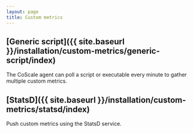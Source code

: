 ```yaml
---
layout: page
title: Custom metrics
---
```


## [Generic script]({{ site.baseurl }}/installation/custom-metrics/generic-script/index)
The CoScale agent can poll a script or executable every minute to gather multiple custom metrics.

## [StatsD]({{ site.baseurl }}/installation/custom-metrics/statsd/index)
Push custom metrics using the StatsD service.
